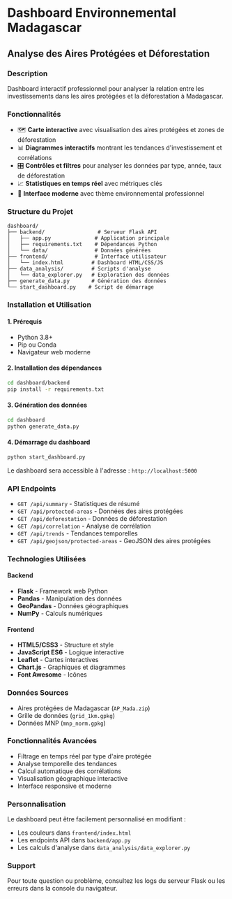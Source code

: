 # Dashboard Environnemental Madagascar
## Analyse des Aires Protégées et Déforestation

### Description
Dashboard interactif professionnel pour analyser la relation entre les investissements dans les aires protégées et la déforestation à Madagascar.

### Fonctionnalités
- 🗺️ **Carte interactive** avec visualisation des aires protégées et zones de déforestation
- 📊 **Diagrammes interactifs** montrant les tendances d'investissement et corrélations
- 🎛️ **Contrôles et filtres** pour analyser les données par type, année, taux de déforestation
- 📈 **Statistiques en temps réel** avec métriques clés
- 🎨 **Interface moderne** avec thème environnemental professionnel

### Structure du Projet
```
dashboard/
├── backend/                 # Serveur Flask API
│   ├── app.py              # Application principale
│   ├── requirements.txt    # Dépendances Python
│   └── data/               # Données générées
├── frontend/               # Interface utilisateur
│   └── index.html         # Dashboard HTML/CSS/JS
├── data_analysis/         # Scripts d'analyse
│   └── data_explorer.py   # Exploration des données
├── generate_data.py       # Génération des données
└── start_dashboard.py    # Script de démarrage
```

### Installation et Utilisation

#### 1. Prérequis
- Python 3.8+
- Pip ou Conda
- Navigateur web moderne

#### 2. Installation des dépendances
```bash
cd dashboard/backend
pip install -r requirements.txt
```

#### 3. Génération des données
```bash
cd dashboard
python generate_data.py
```

#### 4. Démarrage du dashboard
```bash
python start_dashboard.py
```

Le dashboard sera accessible à l'adresse : `http://localhost:5000`

### API Endpoints

- `GET /api/summary` - Statistiques de résumé
- `GET /api/protected-areas` - Données des aires protégées
- `GET /api/deforestation` - Données de déforestation
- `GET /api/correlation` - Analyse de corrélation
- `GET /api/trends` - Tendances temporelles
- `GET /api/geojson/protected-areas` - GeoJSON des aires protégées

### Technologies Utilisées

#### Backend
- **Flask** - Framework web Python
- **Pandas** - Manipulation des données
- **GeoPandas** - Données géographiques
- **NumPy** - Calculs numériques

#### Frontend
- **HTML5/CSS3** - Structure et style
- **JavaScript ES6** - Logique interactive
- **Leaflet** - Cartes interactives
- **Chart.js** - Graphiques et diagrammes
- **Font Awesome** - Icônes

### Données Sources
- Aires protégées de Madagascar (`AP_Mada.zip`)
- Grille de données (`grid_1km.gpkg`)
- Données MNP (`mnp_norm.gpkg`)

### Fonctionnalités Avancées
- Filtrage en temps réel par type d'aire protégée
- Analyse temporelle des tendances
- Calcul automatique des corrélations
- Visualisation géographique interactive
- Interface responsive et moderne

### Personnalisation
Le dashboard peut être facilement personnalisé en modifiant :
- Les couleurs dans `frontend/index.html`
- Les endpoints API dans `backend/app.py`
- Les calculs d'analyse dans `data_analysis/data_explorer.py`

### Support
Pour toute question ou problème, consultez les logs du serveur Flask ou les erreurs dans la console du navigateur.

